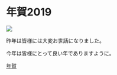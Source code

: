 # 年賀2019

![](https://i.gyazo.com/8c792ff50987a127902ec09244ffe25a.jpg)

昨年は皆様には大変お世話になりました。

今年は皆様にとって良い年でありますように。



[年賀](年賀.md) 


